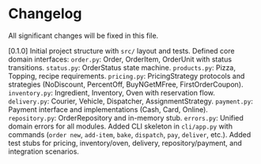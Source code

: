 # Changelog
All significant changes will be fixed in this file.


[0.1.0]
Initial project structure with `src/` layout and tests.
Defined core domain interfaces:
`order.py`: Order, OrderItem, OrderUnit with status transitions.
`status.py`: OrderStatus state machine.
`products.py`: Pizza, Topping, recipe requirements.
`pricing.py`: PricingStrategy protocols and strategies (NoDiscount, PercentOff, BuyNGetMFree, FirstOrderCoupon).
`inventory.py`: Ingredient, Inventory, Oven with reservation flow.
`delivery.py`: Courier, Vehicle, Dispatcher, AssignmentStrategy.
`payment.py`: Payment interface and implementations (Cash, Card, Online).
`repository.py`: OrderRepository and in-memory stub.
`errors.py`: Unified domain errors for all modules.
Added CLI skeleton in `cli/app.py` with commands (`order new`, `add-item`, `bake`, `dispatch`, `pay`, `deliver`, etc.).
Added test stubs for pricing, inventory/oven, delivery, repository/payment, and integration scenarios.
